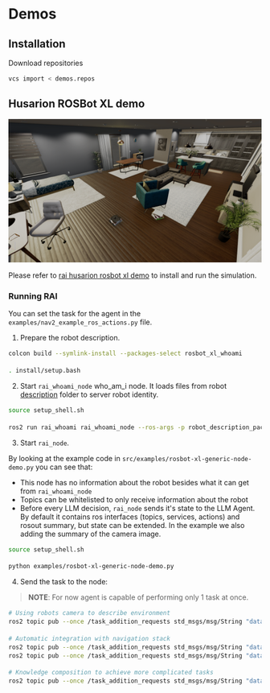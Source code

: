 # Demos

## Installation

Download repositories

```bash
vcs import < demos.repos
```

## Husarion ROSBot XL demo

![Screenshot1](imgs/o3deSimulation.png)

Please refer to [rai husarion rosbot xl demo][rai rosbot demo] to install and run the simulation.

### Running RAI

You can set the task for the agent in the `examples/nav2_example_ros_actions.py` file.

1. Prepare the robot description.

```bash
colcon build --symlink-install --packages-select rosbot_xl_whoami

. install/setup.bash
```

2. Start `rai_whoami_node`
   who_am_i node. It loads files from robot [description](https://github.com/RobotecAI/rai-rosbot-xl-demo/tree/development/src/rosbot_xl_whoami/description) folder to server robot identity.

```bash
source setup_shell.sh

ros2 run rai_whoami rai_whoami_node --ros-args -p robot_description_package:="rosbot_xl_whoami"
```

3. Start `rai_node`.

By looking at the example code in `src/examples/rosbot-xl-generic-node-demo.py` you can see that:

- This node has no information about the robot besides what it can get from `rai_whoami_node`
- Topics can be whitelisted to only receive information about the robot
- Before every LLM decision, `rai_node` sends it's state to the LLM Agent. By default it contains ros interfaces (topics, services, actions) and rosout summary, but state can be extended. In the example we also adding the summary of the camera image.

```bash
source setup_shell.sh

python examples/rosbot-xl-generic-node-demo.py
```

4. Send the task to the node:

> **NOTE**: For now agent is capable of performing only 1 task at once.

```bash
# Using robots camera to describe environment
ros2 topic pub --once /task_addition_requests std_msgs/msg/String "data: 'Where are you now?'"

# Automatic integration with navigation stack
ros2 topic pub --once /task_addition_requests std_msgs/msg/String "data: 'Drive 1 meter forward'"
ros2 topic pub --once /task_addition_requests std_msgs/msg/String "data: 'Spin 90 degrees'"

# Knowledge composition to achieve more complicated tasks
ros2 topic pub --once /task_addition_requests std_msgs/msg/String "data: 'Drive forward if the path is clear, otherwise backward'"
```

[rai rosbot demo]: https://github.com/RobotecAI/rai-rosbot-xl-demo
